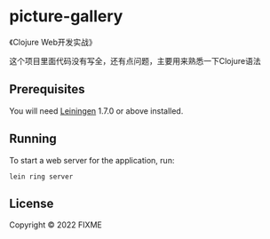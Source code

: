 # picture-gallery

《Clojure Web开发实战》

这个项目里面代码没有写全，还有点问题，主要用来熟悉一下Clojure语法

## Prerequisites

You will need [Leiningen][1] 1.7.0 or above installed.

[1]: https://github.com/technomancy/leiningen

## Running

To start a web server for the application, run:

    lein ring server

## License

Copyright © 2022 FIXME
